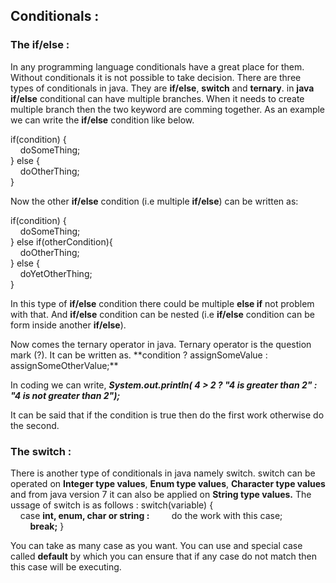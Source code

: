 ## Conditionals : 

### The if/else :
<p>In any programming language conditionals have a great place for them.
Without conditionals it is not possible to take decision. There are three types of 
conditionals in java. They are <b>if/else</b>, <b>switch</b> and <b>ternary</b>. in <b>java</b> <b>if/else</b> conditional
can have multiple branches. When it needs to create multiple branch then the two keyword are comming together.
As an example we can write the <b>if/else</b> condition like below.
    <p> 
        if(condition) {
        <br/>
            &nbsp;&nbsp;&nbsp;&nbsp;doSomeThing;
        <br/>
        } else {
        <br/>
            &nbsp;&nbsp;&nbsp;&nbsp;doOtherThing;
        <br/>
        }
    </p>
</p> 
<p> 
    Now the other <b>if/else</b> condition (i.e multiple <b>if/else</b>) can be written as:
    <p>
    if(condition) {
    <br/>
        &nbsp;&nbsp;&nbsp;&nbsp;doSomeThing;
    <br/>
    } else if(otherCondition){
    <br/>
        &nbsp;&nbsp;&nbsp;&nbsp;doOtherThing;
    <br/>
    } else {
    <br/>
        &nbsp;&nbsp;&nbsp;&nbsp;doYetOtherThing;
    <br/>
    }
    </p>
    In this type of <b>if/else</b> condition there could be multiple <b>else if</b> not problem with that.
    And <b>if/else</b> condition can be nested (i.e <b>if/else</b> condition can be form inside another <b>if/else</b>).
</p>
Now comes the ternary operator in java. Ternary operator is the question mark (?). It can be written as.
**condition ? assignSomeValue : assignSomeOtherValue;**

In coding we can write,
**_System.out.println( 4 > 2 ? "4 is greater than 2" : "4 is not greater than 2");_**

It can be said that if the condition is true then do the first work otherwise do the second.

### The switch :
There is another type of conditionals in java namely switch. switch can be operated on **Integer type values**, **Enum type values**, **Character type values** and from java version 7 it can also be applied on **String type values.** 
The ussage of switch is as follows :
switch(variable) { <br/>
&nbsp;&nbsp;&nbsp;&nbsp;case **int, enum, char or string :** 
&nbsp;&nbsp;&nbsp;&nbsp;&nbsp;&nbsp;&nbsp;&nbsp;do the work with this case;
&nbsp;&nbsp;&nbsp;&nbsp;&nbsp;&nbsp;&nbsp;&nbsp;**break;**
}

You can take as many case as you want. You can use and special case called **default** by which you can ensure that if any case do not match then this case will be executing.